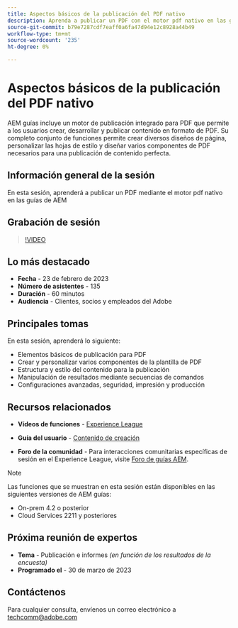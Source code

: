 ```yaml
---
title: Aspectos básicos de la publicación del PDF nativo
description: Aprenda a publicar un PDF con el motor pdf nativo en las guías de AEM.
source-git-commit: b79e7287cdf7eaff0a6fa47d94e12c8928a44b49
workflow-type: tm+mt
source-wordcount: '235'
ht-degree: 0%

---
```


# Aspectos básicos de la publicación del PDF nativo

AEM guías incluye un motor de publicación integrado para PDF que permite a los usuarios crear, desarrollar y publicar contenido en formato de PDF. Su completo conjunto de funciones permite crear diversos diseños de página, personalizar las hojas de estilo y diseñar varios componentes de PDF necesarios para una publicación de contenido perfecta.

## Información general de la sesión

En esta sesión, aprenderá a publicar un PDF mediante el motor pdf nativo en las guías de AEM

## Grabación de sesión

>[!VIDEO](https://video.tv.adobe.com/v/3416076/native-pdf?quality=12&learn=on)

## Lo más destacado

- **Fecha** - 23 de febrero de 2023
- **Número de asistentes** - 135
- **Duración** - 60 minutos
- **Audiencia** - Clientes, socios y empleados del Adobe

## Principales tomas

En esta sesión, aprenderá lo siguiente:
- Elementos básicos de publicación para PDF
- Crear y personalizar varios componentes de la plantilla de PDF
- Estructura y estilo del contenido para la publicación
- Manipulación de resultados mediante secuencias de comandos
- Configuraciones avanzadas, seguridad, impresión y producción

## Recursos relacionados

- **Vídeos de funciones** -  [Experience League](https://experienceleague.adobe.com/docs/experience-manager-guides-learn/videos/advanced-user-guide/overview.html?lang=en)

- **Guía del usuario** - [Contenido de creación](https://experienceleague.adobe.com/docs/experience-manager-guides-learn/tutorials/configuring/config-native-pdf-publish/pdf-template.html?lang=en)

- **Foro de la comunidad** - Para interacciones comunitarias específicas de sesión en el Experience League, visite  [Foro de guías AEM](https://experienceleaguecommunities.adobe.com/t5/experience-manager-guides/bd-p/xml-documentation-discussions).

>[!NOTE]
>
> Las funciones que se muestran en esta sesión están disponibles en las siguientes versiones de AEM guías:
> - On-prem 4.2 o posterior
> - Cloud Services 2211 y posteriores


## Próxima reunión de expertos

- **Tema** - Publicación e informes *(en función de los resultados de la encuesta)*
- **Programado el** - 30 de marzo de 2023

## Contáctenos

Para cualquier consulta, envíenos un correo electrónico a <techcomm@adobe.com>